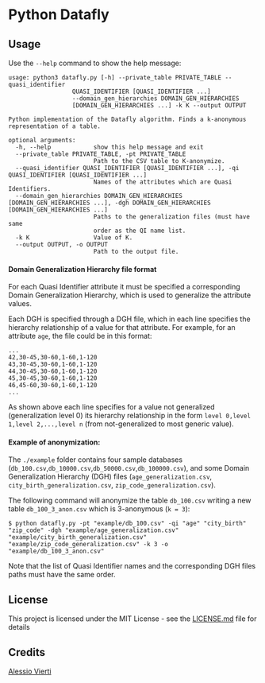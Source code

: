 # Python Datafly

## Usage

Use the `--help` command to show the help message:

```
usage: python3 datafly.py [-h] --private_table PRIVATE_TABLE --quasi_identifier
                  QUASI_IDENTIFIER [QUASI_IDENTIFIER ...]
                  --domain_gen_hierarchies DOMAIN_GEN_HIERARCHIES
                  [DOMAIN_GEN_HIERARCHIES ...] -k K --output OUTPUT

Python implementation of the Datafly algorithm. Finds a k-anonymous
representation of a table.

optional arguments:
  -h, --help            show this help message and exit
  --private_table PRIVATE_TABLE, -pt PRIVATE_TABLE
                        Path to the CSV table to K-anonymize.
  --quasi_identifier QUASI_IDENTIFIER [QUASI_IDENTIFIER ...], -qi QUASI_IDENTIFIER [QUASI_IDENTIFIER ...]
                        Names of the attributes which are Quasi Identifiers.
  --domain_gen_hierarchies DOMAIN_GEN_HIERARCHIES [DOMAIN_GEN_HIERARCHIES ...], -dgh DOMAIN_GEN_HIERARCHIES [DOMAIN_GEN_HIERARCHIES ...]
                        Paths to the generalization files (must have same
                        order as the QI name list.
  -k K                  Value of K.
  --output OUTPUT, -o OUTPUT
                        Path to the output file.
```

#### Domain Generalization Hierarchy file format

For each Quasi Identifier attribute it must be specified a corresponding Domain Generalization Hierarchy, which is used to generalize the attribute values.

Each DGH is specified through a DGH file, which in each line specifies the hierarchy relationship of a value for that attribute. For example, for an attribute `age`, the file could be in this format:

```
...
42,30-45,30-60,1-60,1-120
43,30-45,30-60,1-60,1-120
44,30-45,30-60,1-60,1-120
45,30-45,30-60,1-60,1-120
46,45-60,30-60,1-60,1-120
...
```

As shown above each line specifies for a value not generalized (generalization level 0) its hierarchy relationship in the form `level 0,level 1,level 2,...,level n` (from not-generalized to most generic value).

#### Example of anonymization:

The `./example` folder contains four sample databases (`db_100.csv`,`db_10000.csv`,`db_50000.csv`,`db_100000.csv`), and some Domain Generalization Hierarchy (DGH) files (`age_generalization.csv`, `city_birth_generalization.csv`, `zip_code_generalization.csv`).

The following command will anonymize the table `db_100.csv` writing a new table `db_100_3_anon.csv` which is 3-anonymous (`k = 3`):

```
$ python datafly.py -pt "example/db_100.csv" -qi "age" "city_birth" "zip_code" -dgh "example/age_generalization.csv" "example/city_birth_generalization.csv" "example/zip_code_generalization.csv" -k 3 -o "example/db_100_3_anon.csv"
```

Note that the list of Quasi Identifier names and the corresponding DGH files paths must have the same order.

## License

This project is licensed under the MIT License - see the [LICENSE.md](LICENSE.md) file for details

## Credits 

[Alessio Vierti](https://github.com/alessiovierti)